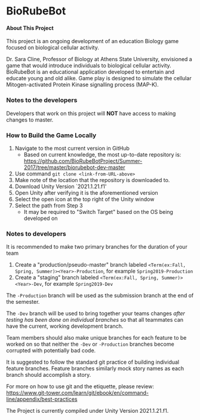 # BioRubeBot

#### About This Project
This project is an ongoing development of an education Biology game focused on biological cellular activity.

Dr. Sara Cline, Professor of Biology at Athens State University, envisioned a game that would introduce individuals to biological cellular activity.  BioRubeBot is an educational application developed to entertain and educate young and old alike.  Game play is designed to simulate the cellular Mitogen-activated Protein Kinase signalling process (MAP-K).

### Notes to the developers

Developers that work on this project will **NOT** have access to making changes to master.

### How to Build the Game Locally
1. Navigate to the most current version in GitHub
   * Based on current knowledge, the most up-to-date repository is:
     https://github.com/BioRubeBotProject/Summer-2017/tree/master/biorubebot-dev-master
2. Use command `git clone <link-from-URL-above>`
3. Make note of the location that the repository is downloaded to.
4. Download Unity Version `2021.1.21.f1'
5. Open Unity after verifying it is the aforementioned version
6. Select the open icon at the top right of the Unity window
7. Select the path from Step 3
   * It may be required to "Switch Target" based on the OS being developed on


### Notes to developers
It is recommended to make two primary branches for the duration of your team
1. Create a "production/pseudo-master" branch labeled `<Term(ex:Fall, Spring, Summer)><Year>-Production`, for example `Spring2019-Production`
2. Create a "staging" branch labeled `<Term(ex:Fall, Spring, Summer)><Year>-Dev`, for example `Spring2019-Dev`

The `-Production` branch will be used as the submission branch at the end of the semester.

The `-Dev` branch will be used to bring together your teams changes *after testing has been done on individual branches* so that all teammates can have the current, working development branch.

Team members should also make unique branches for each feature to be worked on so that neither the `-Dev` or `-Production` branches become corrupted with potentially bad code.

It is suggested to follow the standard git practice of building individual feature branches.
Feature branches similarly mock story names as each branch should accomplish a story.

For more on how to use git and the etiquette, please review:
https://www.git-tower.com/learn/git/ebook/en/command-line/appendix/best-practices

The Project is currently compiled under Unity Version 2021.1.21.f1.


